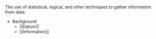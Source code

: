 The use of statistical, logical, and other techniques to gather information from data.

* Background
	* [[Datum]]
	* [[Information]]
